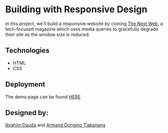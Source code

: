 # Building with Responsive Design
In this project, we'll build a responsive website by cloning <a href="http://thenextweb.com/">The Next Web</a>, a tech-focused magazine which uses media queries to gracefully degrade their site as the window size is reduced.

## Technologies

- HTML
- CSS

## Deployment

The demo page can be found [HERE](https://raw.githack.com/ibrolive/the-next-web-responsive-design/develop/index.html)

## Designed by:
<a href="https://github.com/ibrolive">Ibrahim Dauda</a> and <a href="https://github.com/Dongmo12">Armand Dongmo Tiakanang</a>
 
